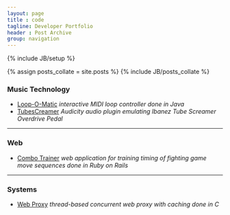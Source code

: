 ```yaml
---
layout: page
title : code
tagline: Developer Portfolio
header : Post Archive
group: navigation
---
```

{% include JB/setup %}

{% assign posts_collate = site.posts %}
{% include JB/posts_collate %}


### Music Technology
-   [Loop-O-Matic](https://github.com/kverrier/Loop-o-matic-Interactive-Music-System)
_interactive MIDI loop controller done in Java_ 
-   [TubesCreamer](https://github.com/kverrier/TubesCreamer)
_Audicity audio plugin emulating Ibanez Tube Screamer Overdrive Pedal_

---

### Web
-   [Combo Trainer](https://github.com/kverrier/trainer)
_web application for training timing of fighting game move sequences done in Ruby on
Rails_
    
---

### Systems
-   [Web Proxy](https://github.com/kverrier/Web-Proxy)
_thread-based concurrent web proxy with caching done in C_

